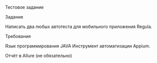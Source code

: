 Тестовое задание

Задание

Написать два любых автотеста для мобильного приложения Regula. 

Требования

Язык программирования JAVA
Инструмент автоматизации Appium.

Отчёт в Allure (не обязательно)